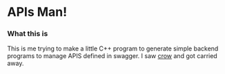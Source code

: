 # APIs Man! 
### What this is
This is me trying to make a little C++ program to generate simple backend programs to manage APIS defined in swagger. I saw [crow](https://github.com/ipkn/crow) and got carried away. 
